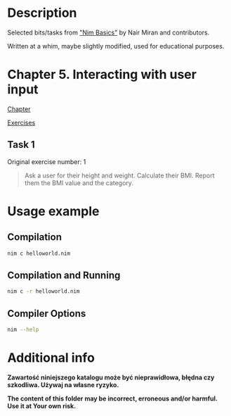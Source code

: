 # Description

Selected bits/tasks from ["Nim Basics"](https://narimiran.github.io/nim-basics/) by Nair Miran and contributors.

Written at a whim, maybe slightly modified, used for educational purposes.

# Chapter 5. Interacting with user input

[Chapter](https://narimiran.github.io/nim-basics/#_interacting_with_user_input)

[Exercises](https://narimiran.github.io/nim-basics/#_exercises_5)

## Task 1

Original exercise number: 1

> Ask a user for their height and weight. Calculate their BMI. Report them the
> BMI value and the category.

# Usage example

## Compilation

``` bash
nim c helloworld.nim
```

## Compilation and Running

```bash
nim c -r helloworld.nim
```

## Compiler Options

```bash
nim --help
```

# Additional info

**Zawartość niniejszego katalogu może być nieprawidłowa, błędna czy szkodliwa. Używaj na własne ryzyko.**

**The content of this folder may be incorrect, erroneous and/or harmful. Use it at Your own risk.**

